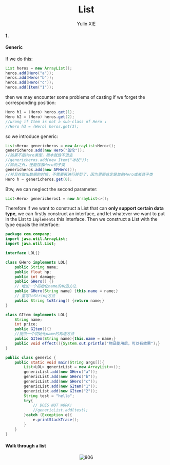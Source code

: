 # <center> List </center>
<center>Yulin XIE </center>

#### 1.



#### Generic
If we do this:
```java
List heros = new ArrayList();
heros.add(Hero("a"));
heros.add(Hero("b"));
heros.add(Hero("c"));
heros.add(Item("1"));
```
then we may encounter some problems of casting if we forget the corresponding position:
```java
Hero h1 = (Hero) heros.get(1);
Hero h2 = (Hero) heros.get(2);
//wrong if Item is not a sub-class of Hero ↓
//Hero h3 = (Hero) heros.get(3);
```
so we introduce generic:
```java
List<Hero> genericheros = new ArrayList<Hero>();
genericheros.add(new Hero("盖伦"));
//如果不是Hero类型，根本就放不进去
//genericheros.add(new Item("冰杖"));
//除此之外，还能存放Hero的子类
genericheros.add(new APHero());
//并且在取出数据的时候，不需要再进行转型了，因为里面肯定是放的Hero或者其子类
Hero h = genericheros.get(0);
```
Btw, we can neglect the second parameter:
```java
List<Hero> genericheros1 = new ArrayList<>();
```
Therefore if we want to construct a List that can __only support certain data type__, we can firstly construct an interface, and let whatever we want to put in the List to `implements` this interface. Then we construct a List with the type equals the interface:
```java
package com.company;
import java.util.ArrayList;
import java.util.List;

interface LOL{}

class GHero implements LOL{
    public String name;
    public float hp;
    public int damage;
    public GHero() {}
    // 增加一个初始化name的构造方法
    public GHero(String name) {this.name = name;}
    // 重写toString方法
    public String toString() {return name;}
}

class GItem implements LOL{
    String name;
    int price;
    public GItem(){}
    //提供一个初始化name的构造方法
    public GItem(String name){this.name = name;}
    public void effect(){System.out.println("物品使用后，可以有效果");}
}

public class generic {
    public static void main(String args[]){
        List<LOL> genericList = new ArrayList<>();
        genericList.add(new GHero("a"));
        genericList.add(new GHero("b"));
        genericList.add(new GHero("c"));
        genericList.add(new GItem("1"));
        genericList.add(new GItem("2"));
        String test = "hello";
        try{
            // DOES NOT WORK!
            //genericList.add(test);
        }catch (Exception e){
            e.printStackTrace();
        }
    }
}
```
#### Walk through a list
<center>

![806](https://user-images.githubusercontent.com/17522733/68083728-8c74ed00-fe2c-11e9-861f-61aaa9da5187.png)
</center>
